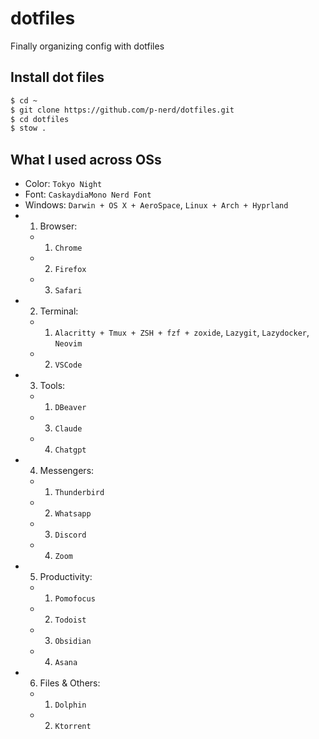 # dotfiles

Finally organizing config with dotfiles

## Install dot files

```sh
$ cd ~
$ git clone https://github.com/p-nerd/dotfiles.git
$ cd dotfiles
$ stow .

```

## What I used across OSs

- Color: `Tokyo Night`
- Font: `CaskaydiaMono Nerd Font`
- Windows: `Darwin + OS X + AeroSpace`, `Linux + Arch + Hyprland`
-   1. Browser:
    -   1. `Chrome`
    -   2. `Firefox`
    -   3. `Safari`
-   2. Terminal:
    -   1. `Alacritty + Tmux + ZSH + fzf + zoxide`, `Lazygit`, `Lazydocker`, `Neovim`
    -   2. `VSCode`
-   3. Tools:
    -   1. `DBeaver`
    -   3. `Claude`
    -   4. `Chatgpt`
-   4. Messengers:
    -   1. `Thunderbird`
    -   2. `Whatsapp`
    -   3. `Discord`
    -   4. `Zoom`
-   5. Productivity:
    -   1. `Pomofocus`
    -   2. `Todoist`
    -   3. `Obsidian`
    -   4. `Asana`
-   6. Files & Others:
    -   1. `Dolphin`
    -   2. `Ktorrent`

